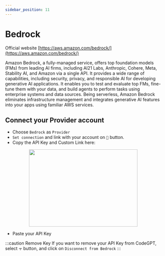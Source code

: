```yaml
---
sidebar_position: 11
---
```


# Bedrock

Official website [https://aws.amazon.com/bedrock/](https://aws.amazon.com/bedrock/)

Amazon Bedrock, a fully-managed service, offers top foundation models (FMs) from leading AI firms, including AI21 Labs, Anthropic, Cohere, Meta, Stability AI, and Amazon via a single API. It provides a wide range of capabilities, including security, privacy, and responsible AI for developing generative AI applications. It enables you to test and evaluate top FMs, fine-tune them with your data, and build agents to perform tasks using enterprise systems and data sources. Being serverless, Amazon Bedrock eliminates infrastructure management and integrates generative AI features into your apps using familiar AWS services.

## Connect your Provider account
- Choose `Bedrock` as `Provider`
- `Set connection` and link with your account on `🔑` button.
- Copy the API Key and Custom Link here:
  
<p align="center">
      <img width="350" height="250" src="https://github.com/davila7/code-gpt-docs/assets/37567214/f777df34-a667-4f52-87df-0a3d70dae4d2" />
</p>


- Paste your API Key

:::caution Remove Key
If you want to remove your API Key from CodeGPT, select `ᯤ` button, and click on `Disconnect from Bedrock`
:::


